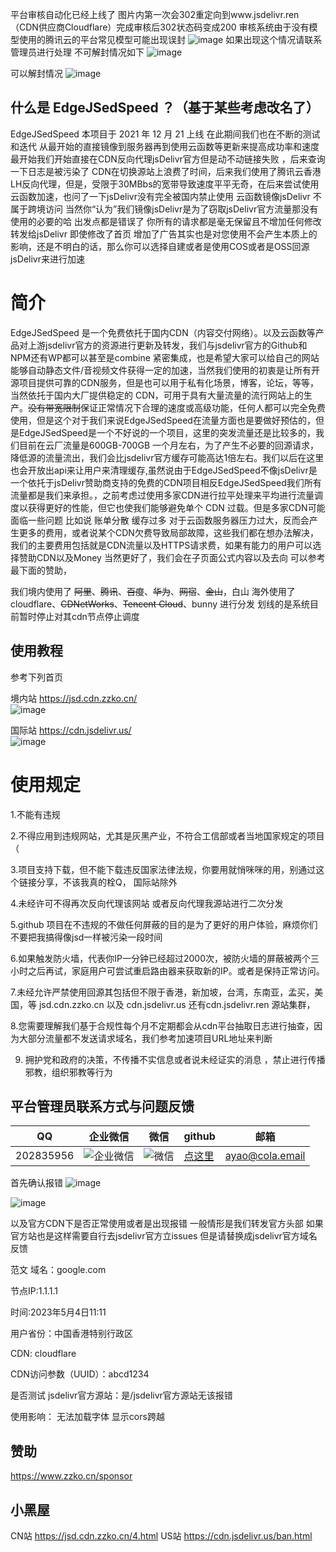 平台审核自动化已经上线了 图片内第一次会302重定向到www.jsdelivr.ren（CDN供应商Cloudflare）完成审核后302状态码变成200
审核系统由于没有模型使用的腾讯云的平台常见模型可能出现误封
![image](https://github.com/54ayao/EdgeJSedSpeed/assets/86733666/d80c0729-8d4c-4107-96fa-0ef8332bc99b)
如果出现这个情况请联系管理员进行处理
不可解封情况如下
![image](https://github.com/54ayao/EdgeJSedSpeed/assets/86733666/54c1303f-a229-498f-9774-3f7879a0c134)

可以解封情况
![image](https://github.com/54ayao/EdgeJSedSpeed/assets/86733666/dab0af03-2670-4c23-8a57-eb384ddc3c29)


## 什么是  EdgeJSedSpeed ？（基于某些考虑改名了）
EdgeJSedSpeed
本项目于 2021 年 12 月 21 上线 在此期间我们也在不断的测试和迭代 从最开始的直接镜像到服务器再到使用云函数等更新来提高成功率和速度 
最开始我们开始直接在CDN反向代理jsDelivr官方但是动不动链接失败 ，后来查询一下日志是被污染了 CDN在切换源站上浪费了时间，后来我们使用了腾讯云香港LH反向代理，但是，受限于30MBbs的宽带导致速度平平无奇，在后来尝试使用云函数加速，也问了一下jsDelivr没有完全被国内禁止使用 云函数镜像jsDelivr 不属于跨境访问
当然你“认为”我们镜像jsDelivr是为了窃取jsDelivr官方流量那没有使用的必要的哈 出发点都是错误了 你所有的请求都是毫无保留且不增加任何修改转发给jsDelivr 即使修改了首页 增加了广告其实也是对您使用不会产生本质上的影响，还是不明白的话，那么你可以选择自建或者是使用COS或者是OSS回源jsDelivr来进行加速



# 简介

EdgeJSedSpeed  是一个免费依托于国内CDN（内容交付网络）。以及云函数等产品对上游jsdelivr官方的资源进行更新及转发，我们与jsdelivr官方的Github和NPM还有WP都可以甚至是combine 紧密集成，也是希望大家可以给自己的网站能够自动静态文件/音视频文件获得一定的加速，当然我们使用的初衷是让所有开源项目提供可靠的CDN服务，但是也可以用于私有化场景，博客，论坛，等等，当然依托于国内大厂提供稳定的 CDN，可用于具有大量流量的流行网站上的生产。<del>没有带宽限制</del>保证正常情况下合理的速度或高级功能，任何人都可以完全免费使用，但是这个对于我们来说EdgeJSedSpeed在流量方面也是要做好预估的，但是EdgeJSedSpeed是一个不好说的一个项目，这里的突发流量还是比较多的，我们目前在云厂流量是600GB-700GB 一个月左右，为了产生不必要的回源请求，降低源的流量流出，我们会比jsdelivr官方缓存可能高达1倍左右。我们以后在这里也会开放出api来让用户来清理缓存,虽然说由于EdgeJSedSpeed不像jsDelivr是一个依托于jsDelivr赞助商支持的免费的CDN项目相反EdgeJSedSpeed我们所有流量都是我们来承担。，之前考虑过使用多家CDN进行拉平处理来平均进行流量调度以获得更好的性能，但它也使我们能够避免单个 CDN 过载。但是多家CDN可能面临一些问题 比如说 账单分散 缓存过多 对于云函数服务器压力过大，反而会产生更多的费用，或者说某个CDN欠费导致局部故障，这些我们都在想办法解决，
我们的主要费用包括就是CDN流量以及HTTPS请求费，如果有能力的用户可以选择赞助CDN以及Money 当然更好了，我们会在子页面公式内容以及去向 可以参考最下面的赞助，

我们境内使用了 <del>阿里</del>、<del>腾讯</del>、<del>百度</del>、<del>华为</del>、<del>网宿</del>、<del>金山</del>，白山
海外使用了cloudflare、<del>CDNetWorks</del>、<del>Tencent Cloud</del>、bunny 进行分发
划线的是系统目前暂时停止对其cdn节点停止调度 




## 使用教程
参考下列首页   

境内站 https://jsd.cdn.zzko.cn/  
![image](https://github.com/54ayao/EdgeJSedSpeed/assets/86733666/41a36d00-0584-4d9e-9896-758d4b9c937f)


国际站 https://cdn.jsdelivr.us/  
![image](https://github.com/54ayao/EdgeJSedSpeed/assets/86733666/0d3ceee8-94b3-4415-97ca-fb9511e9a7d2)




# 使用规定
1.不能有违规

2.不得应用到违规网站，尤其是灰黑产业，不符合工信部或者当地国家规定的项目（

3.项目支持下载，但不能下载违反国家法律法规，你要用就悄咪咪的用，别通过这个链接分享，不该我真的栓Q， 国际站除外

4.未经许可不得再次反向代理该网站 或者反向代理我源站进行二次分发

5.github 项目在不违规的不做任何屏蔽的目的是为了更好的用户体验，麻烦你们不要把我搞得像jsd一样被污染一段时间

6.如果触发防火墙，代表你IP一分钟已经超过2000次，被防火墙的屏蔽被两个三小时之后再试，家庭用户可尝试重启路由器来获取新的IP。或者是保持正常访问。

7.未经允许严禁使用回源其包括但不限于香港，新加坡，台湾，东南亚，孟买，美国，等 jsd.cdn.zzko.cn 以及 cdn.jsdelivr.us 还有cdn.jsdelivr.ren 源站集群，

8.您需要理解我们基于合规性每个月不定期都会从cdn平台抽取日志进行抽查，因为大部分流量都不发送请求域名，我们参考加速项目URL地址来判断

9. 拥护党和政府的决策，不传播不实信息或者说未经证实的消息 ，禁止进行传播邪教，组织邪教等行为


## 平台管理员联系方式与问题反馈 

|QQ|企业微信|微信|github|邮箱|
|-------|----------|------------------------|----------|------|
|202835956|<img src="https://github.com/54ayao/EdgeJSedSpeed/assets/86733666/aa633562-1b3b-438e-868b-15c0b5a445bd" alt="企业微信" >|<img src="https://github.com/54ayao/EdgeJSedSpeed/assets/86733666/2086a990-bc94-42dc-9c9e-7791f63b2fa0" alt="微信">|[点这里](https://github.com/54ayao/EdgeJSedSpeed/issues) |ayao@cola.email|



首先确认报错
![image](https://github.com/54ayao/EdgeJSedSpeed/assets/86733666/698eecd4-92a7-4fa8-a5e6-04ec72271599)

![image](https://github.com/54ayao/EdgeJSedSpeed/assets/86733666/3806b7e2-a5d9-486b-8311-080db57f3f1b)

以及官方CDN下是否正常使用或者是出现报错 一般情形是我们转发官方头部 如果官方站也是这样需要自行去jsdelivr官方立issues 但是请替换成jsdelivr官方域名反馈 

范文
域名：google.com

节点IP:1.1.1.1

时间:2023年5月4日11:11 

用户省份：中国香港特别行政区

CDN: cloudflare

CDN访问参数（UUID）：abcd1234

是否测试 jsdelivr官方源站：是/jsdelivr官方源站无该报错

使用影响：
无法加载字体 显示cors跨越

## 赞助

https://www.zzko.cn/sponsor

## 小黑屋
CN站 https://jsd.cdn.zzko.cn/4.html
US站 https://cdn.jsdelivr.us/ban.html
